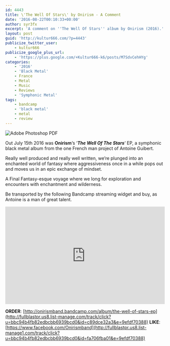 ```yaml
---
id: 4443
title: \'The Well Of Stars\' by Onirism - A Comment
date: '2016-08-22T00:10:33+00:00'
author: syr3fx
excerpt: 'A comment on ''The Well Of Stars'' album by Onirism (2016).'
layout: post
guid: 'http://kultur666.com/?p=4443'
publicize_twitter_user:
    - kultur666
publicize_google_plus_url:
    - 'https://plus.google.com/+Kultur666-k6/posts/M7SdvCehHYg'
categories:
    - '2016'
    - 'Black Metal'
    - France
    - Metal
    - Music
    - Reviews
    - 'Symphonic Metal'
tags:
    - bandcamp
    - 'black metal'
    - metal
    - review
---
```


![Adobe Photoshop PDF](http://localhost:8080/wp-content/uploads/2016/07/cover1.jpg)

Out July 15th 2016 was **Onirism**‘s ‘***The Well Of The Stars***‘ EP, a symphonic black metal album from the one French man project of Antoine Guibert.

Really well produced and really well written, we’re plunged into an enchanted world of fantasy where aggressiveness once in a while pops out and moves us in an epic exchange of mindset.

A Final Fantasy-esque voyage where we long for exploration and encounters with enchantment and wilderness.

Be transported by the following Bandcamp streaming widget and buy, as Antoine is a man of great talent.

<iframe style="border: 0; width: 100%; height: 307px;" src="https://bandcamp.com/EmbeddedPlayer/album=775491505/size=large/bgcol=333333/linkcol=e99708/tracklist=false/transparent=true/" seamless></iframe>

**ORDER**: [http://onirismband.bandcamp.com/album/the-well-of-stars-ep](http://fullblastpr.us8.list-manage.com/track/click?u=bbc94b4fb82edbcbb6939bcd0&id=c89dce32a3&e=9efdf70388)
**LIKE**: [https://www.facebook.com/Onirismband](http://fullblastpr.us8.list-manage1.com/track/click?u=bbc94b4fb82edbcbb6939bcd0&id=fa706fba01&e=9efdf70388)